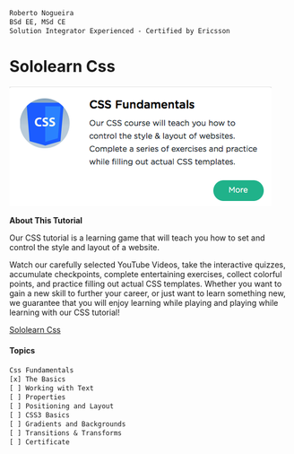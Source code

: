 ```
Roberto Nogueira  
BSd EE, MSd CE
Solution Integrator Experienced - Certified by Ericsson
```
# Sololearn Css

![ebook cover](images/sololearn-css.png)

**About This Tutorial**

Our CSS tutorial is a learning game that will teach you how to set and control the style and layout of a website.

Watch our carefully selected YouTube Videos, take the interactive quizzes, accumulate checkpoints, complete entertaining exercises, collect colorful points, and practice filling out actual CSS templates. Whether you want to gain a new skill to further your career, or just want to learn something new, we guarantee that you will enjoy learning while playing and playing while learning with our CSS tutorial!

[Sololearn Css](https://www.sololearn.com/Play/CSS)

#### Topics
```
Css Fundamentals
[x] The Basics
[ ] Working with Text
[ ] Properties
[ ] Positioning and Layout
[ ] CSS3 Basics
[ ] Gradients and Backgrounds
[ ] Transitions & Transforms
[ ] Certificate
```
